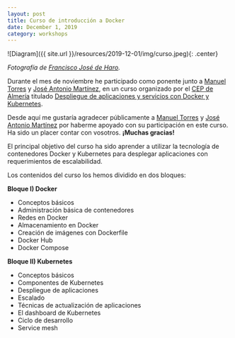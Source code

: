 ```yaml
---
layout: post
title: Curso de introducción a Docker
date: December 1, 2019
category: workshops
---
```


![Diagram]({{ site.url }}/resources/2019-12-01/img/curso.jpeg){: .center}

*Fotografía de [Francisco José de Haro][1].*

Durante el mes de noviembre he participado como ponente junto a [Manuel
Torres][2] y [José Antonio Martínez][3], en un curso organizado por el [CEP de
Almería][4] titulado [Despliegue de aplicaciones y servicios con Docker y
Kubernetes][8].

Desde aquí me gustaría agradecer públicamente a [Manuel Torres][2] y [José
Antonio Martínez][3] por haberme apoyado con su participación en este curso. Ha
sido un placer contar con vosotros. **¡Muchas gracias!**

El principal objetivo del curso ha sido aprender a utilizar la tecnología de
contenedores Docker y Kubernetes para desplegar aplicaciones con requerimientos
de escalabilidad.

Los contenidos del curso los hemos dividido en dos bloques:

**Bloque I) Docker**
- Conceptos básicos
- Administración básica de contenedores
- Redes en Docker
- Almacenamiento en Docker
- Creación de imágenes con Dockerfile
- Docker Hub
- Docker Compose

**Bloque II) Kubernetes**
- Conceptos básicos
- Componentes de Kubernetes
- Despliegue de aplicaciones
- Escalado
- Técnicas de actualización de aplicaciones
- El dashboard de Kubernetes
- Ciclo de desarrollo
- Service mesh

[1]: https://twitter.com/fjharo/status/1196843166156120064
[2]: https://twitter.com/ualmtorres
[3]: https://twitter.com/hpcjmart
[4]: http://www.juntadeandalucia.es/educacion/portals/web/cep-almeria
[8]: https://www.juntadeandalucia.es/educacion/secretariavirtual/consultaCEP/actividad/20401GE035/